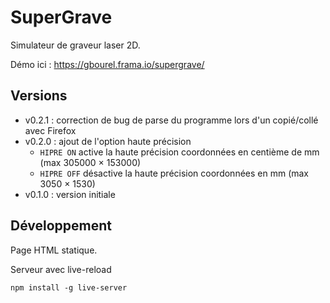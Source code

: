 # SuperGrave

Simulateur de graveur laser 2D.

Démo ici : <https://gbourel.frama.io/supergrave/>

## Versions

 * v0.2.1 : correction de bug de parse du programme lors d'un copié/collé avec Firefox
 * v0.2.0 : ajout de l'option haute précision
   - `HIPRE ON` active la haute précision coordonnées en centième de mm (max 305000 × 153000)
   - `HIPRE OFF` désactive la haute précision coordonnées en mm (max 3050 × 1530)
 * v0.1.0 : version initiale

## Développement

Page HTML statique.

Serveur avec live-reload

`npm install -g live-server`

